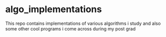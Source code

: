 # algo_implementations
This repo contains implementations of various algorithms i study and also some other cool programs i come across during my post grad
